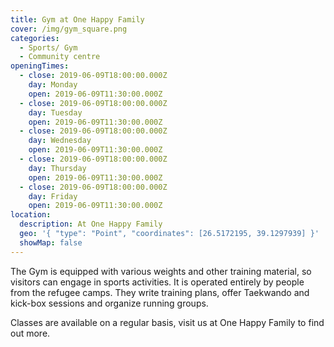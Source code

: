 ```yaml
---
title: Gym at One Happy Family
cover: /img/gym_square.png
categories:
  - Sports/ Gym
  - Community centre
openingTimes:
  - close: 2019-06-09T18:00:00.000Z
    day: Monday
    open: 2019-06-09T11:30:00.000Z
  - close: 2019-06-09T18:00:00.000Z
    day: Tuesday
    open: 2019-06-09T11:30:00.000Z
  - close: 2019-06-09T18:00:00.000Z
    day: Wednesday
    open: 2019-06-09T11:30:00.000Z
  - close: 2019-06-09T18:00:00.000Z
    day: Thursday
    open: 2019-06-09T11:30:00.000Z
  - close: 2019-06-09T18:00:00.000Z
    day: Friday
    open: 2019-06-09T11:30:00.000Z
location:
  description: At One Happy Family
  geo: '{ "type": "Point", "coordinates": [26.5172195, 39.1297939] }'
  showMap: false
---
```



The Gym is equipped with various weights and other training material, so visitors can engage in sports activities. It is operated entirely by people from the refugee camps. They write training plans, offer Taekwando and kick-box sessions and organize running groups.

Classes are available on a regular basis, visit us at One Happy Family to find out more.
